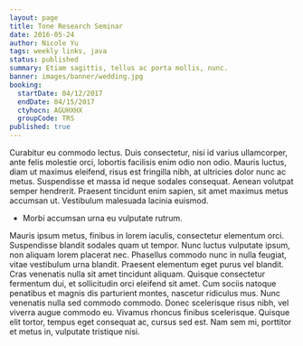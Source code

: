 ```yaml
---
layout: page
title: Tone Research Seminar
date: 2016-05-24
author: Nicole Yu
tags: weekly links, java
status: published
summary: Etiam sagittis, tellus ac porta mollis, nunc.
banner: images/banner/wedding.jpg
booking:
  startDate: 04/12/2017
  endDate: 04/15/2017
  ctyhocn: AGUHXHX
  groupCode: TRS
published: true
---
```

Curabitur eu commodo lectus. Duis consectetur, nisi id varius ullamcorper, ante felis molestie orci, lobortis facilisis enim odio non odio. Mauris luctus, diam ut maximus eleifend, risus est fringilla nibh, at ultricies dolor nunc ac metus. Suspendisse et massa id neque sodales consequat. Aenean volutpat semper hendrerit. Praesent tincidunt enim sapien, sit amet maximus metus accumsan ut. Vestibulum malesuada lacinia euismod.

* Morbi accumsan urna eu vulputate rutrum.

Mauris ipsum metus, finibus in lorem iaculis, consectetur elementum orci. Suspendisse blandit sodales quam ut tempor. Nunc luctus vulputate ipsum, non aliquam lorem placerat nec. Phasellus commodo nunc in nulla feugiat, vitae vestibulum urna blandit. Praesent elementum eget purus vel blandit. Cras venenatis nulla sit amet tincidunt aliquam. Quisque consectetur fermentum dui, et sollicitudin orci eleifend sit amet. Cum sociis natoque penatibus et magnis dis parturient montes, nascetur ridiculus mus. Nunc venenatis nulla sed commodo commodo. Donec scelerisque risus nibh, vel viverra augue commodo eu. Vivamus rhoncus finibus scelerisque. Quisque elit tortor, tempus eget consequat ac, cursus sed est. Nam sem mi, porttitor et metus in, vulputate tristique nisi.
